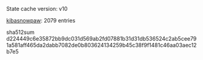 State cache version: v10

[kibasnowpaw](https://github.com/kibasnowpaw): 2079 entries

sha512sum d224449c6e35872bb9dc031d569ab2fd07881b31d31db536524c2ab5cee791a581aff465da2dabb7082de0b803624134259b45c38f9f1481c46aa03aec12b7e5
